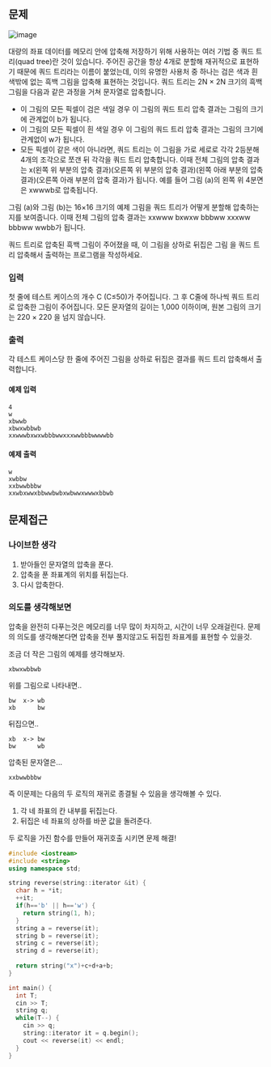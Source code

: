 ## 문제

![image](http://algospot.com/media/judge-attachments/0cafdb9ffa8ace4fb8315949d25d2fb3/quadtree.png)

대량의 좌표 데이터를 메모리 안에 압축해 저장하기 위해 사용하는 여러 기법 중 쿼드 트리(quad tree)란 것이 있습니다. 주어진 공간을 항상 4개로 분할해 재귀적으로 표현하기 때문에 쿼드 트리라는 이름이 붙었는데, 이의 유명한 사용처 중 하나는 검은 색과 흰 색밖에 없는 흑백 그림을 압축해 표현하는 것입니다. 쿼드 트리는 2N × 2N 크기의 흑백 그림을 다음과 같은 과정을 거쳐 문자열로 압축합니다.

- 이 그림의 모든 픽셀이 검은 색일 경우 이 그림의 쿼드 트리 압축 결과는 그림의 크기에 관계없이 b가 됩니다.
- 이 그림의 모든 픽셀이 흰 색일 경우 이 그림의 쿼드 트리 압축 결과는 그림의 크기에 관계없이 w가 됩니다.
- 모든 픽셀이 같은 색이 아니라면, 쿼드 트리는 이 그림을 가로 세로로 각각 2등분해 4개의 조각으로 쪼갠 뒤 각각을 쿼드 트리 압축합니다. 이때 전체 그림의 압축 결과는 x(왼쪽 위 부분의 압축 결과)(오른쪽 위 부분의 압축 결과)(왼쪽 아래 부분의 압축 결과)(오른쪽 아래 부분의 압축 결과)가 됩니다. 예를 들어 그림 (a)의 왼쪽 위 4분면은 xwwwb로 압축됩니다.


그림 (a)와 그림 (b)는 16×16 크기의 예제 그림을 쿼드 트리가 어떻게 분할해 압축하는지를 보여줍니다. 이때 전체 그림의 압축 결과는 xxwww bxwxw bbbww xxxww bbbww wwbb가 됩니다.

쿼드 트리로 압축된 흑백 그림이 주어졌을 때, 이 그림을 상하로 뒤집은 그림 을 쿼드 트리 압축해서 출력하는 프로그램을 작성하세요.

### 입력

첫 줄에 테스트 케이스의 개수 C (C≤50)가 주어집니다. 그 후 C줄에 하나씩 쿼드 트리로 압축한 그림이 주어집니다. 모든 문자열의 길이는 1,000 이하이며, 원본 그림의 크기는 220 × 220 을 넘지 않습니다.

### 출력

각 테스트 케이스당 한 줄에 주어진 그림을 상하로 뒤집은 결과를 쿼드 트리 압축해서 출력합니다.

#### 예제 입력
```
4
w
xbwwb
xbwxwbbwb
xxwwwbxwxwbbbwwxxxwwbbbwwwwbb
```
#### 예제 출력
```
w
xwbbw
xxbwwbbbw
xxwbxwwxbbwwbwbxwbwwxwwwxbbwb
```

## 문제접근

### 나이브한 생각
1. 받아들인 문자열의 압축을 푼다.
2. 압축을 푼 좌표계의 위치를 뒤집는다.
3. 다시 압축한다.

### 의도를 생각해보면

압축을 완전히 다푸는것은 메모리를 너무 많이 차지하고, 시간이 너무 오래걸린다. 문제의 의도를 생각해본다면 압축을 전부 풀지않고도 뒤집힌 좌표계를 표현할 수 있을것.

조금 더 작은 그림의 예제를 생각해보자.

```
xbwxwbbwb
```
위를 그림으로 나타내면..

```
bw  x-> wb
xb      bw
```
 
 뒤집으면..
```
xb  x-> bw
bw      wb
```

압축된 문자열은...
```
xxbwwbbbw
```

즉 이문제는 다음의 두 로직의 재귀로 종결될 수 있음을 생각해볼 수 있다.

1. 각 네 좌표의 칸 내부를 뒤집는다.
2. 뒤집은 네 좌표의 상하를 바꾼 값을 돌려준다.

두 로직을 가진 함수를 만들어 재귀호출 시키면 문제 해결!

```cpp
#include <iostream>
#include <string>
using namespace std;

string reverse(string::iterator &it) {
  char h = *it;
  ++it;
  if(h=='b' || h=='w') {
    return string(1, h);
  }
  string a = reverse(it);
  string b = reverse(it);
  string c = reverse(it);
  string d = reverse(it);
  
  return string("x")+c+d+a+b;
}

int main() {
  int T;
  cin >> T;
  string q;
  while(T--) {
    cin >> q;
    string::iterator it = q.begin();
    cout << reverse(it) << endl;
  }
}
```


